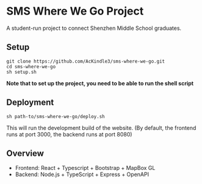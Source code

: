 # SMS Where We Go Project

A student-run project to connect Shenzhen Middle School graduates.

## Setup

```
git clone https://github.com/AcKindle3/sms-where-we-go.git
cd sms-where-we-go
sh setup.sh
```

**Note that to set up the project, you need to be able to run the shell script**

## Deployment

```
sh path-to/sms-where-we-go/deploy.sh
```

This will run the development build of the website. 
(By default, the frontend runs at port 3000, the backend runs at port 8080)

## Overview

- Frontend: React + Typescript + Bootstrap + MapBox GL
- Backend: Node.js + TypeScript + Express + OpenAPI
